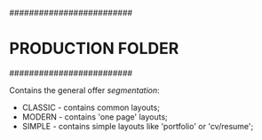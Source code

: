 #########################
#   PRODUCTION FOLDER   #
#########################

Contains the general offer *segmentation*:

- CLASSIC - contains common layouts;
- MODERN - contains 'one page' layouts;
- SIMPLE - contains simple layouts like 'portfolio' or 'cv/resume';